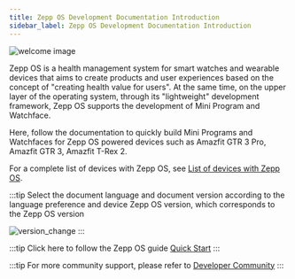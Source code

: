 ```yaml
---
title: Zepp OS Development Documentation Introduction
sidebar_label: Zepp OS Development Documentation Introduction
---
```


![welcome image](/img/welcome.png)

Zepp OS is a health management system for smart watches and wearable devices that aims to create products and user experiences based on the concept of "creating health value for users". At the same time, on the upper layer of the operating system, through its "lightweight" development framework, Zepp OS supports the development of Mini Program and Watchface.

Here, follow the documentation to quickly build Mini Programs and Watchfaces for Zepp OS powered devices such as Amazfit GTR 3 Pro, Amazfit GTR 3, Amazfit T-Rex 2.

For a complete list of devices with Zepp OS, see [List of devices with Zepp OS](./reference/related-resources/device-list.mdx).

:::tip
Select the document language and document version according to the language preference and device Zepp OS version, which corresponds to the Zepp OS version

![version_change](/img/version_change.jpg)
:::

:::tip
Click here to follow the Zepp OS guide [Quick Start](./guides/quick-start.mdx)
:::

:::tip
For more community support, please refer to [Developer Community](./guides/community.md)
:::
